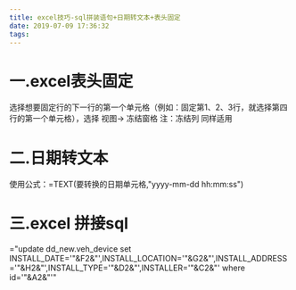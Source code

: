 ```yaml
---
title: excel技巧-sql拼装语句+日期转文本+表头固定
date: 2019-07-09 17:36:32
tags:
---
```


# 一.excel表头固定

选择想要固定行的下一行的第一个单元格（例如：固定第1、2、3行，就选择第四行的第一个单元格），选择 视图-> 冻结窗格
  注：冻结列 同样适用

# 二.日期转文本
使用公式：=TEXT(要转换的日期单元格,"yyyy-mm-dd hh:mm:ss")

# 三.excel 拼接sql
="update dd_new.veh_device set INSTALL_DATE='"&F2&"',INSTALL_LOCATION='"&G2&"',INSTALL_ADDRESS='"&H2&"',INSTALL_TYPE='"&D2&"',INSTALLER='"&C2&"' where id='"&A2&"'"